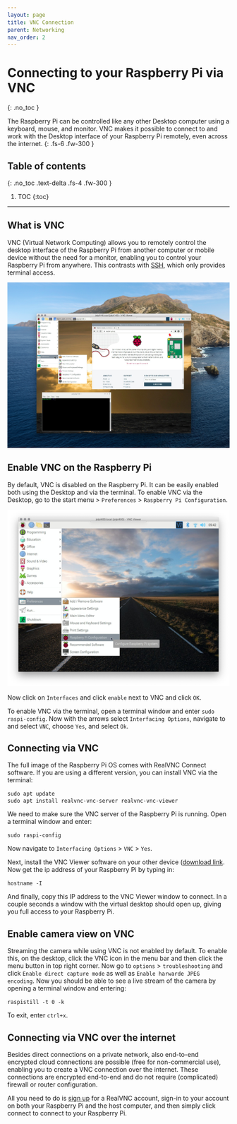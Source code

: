 ```yaml
---
layout: page
title: VNC Connection
parent: Networking
nav_order: 2
---
```


# Connecting to your Raspberry Pi via VNC
{: .no_toc }

The Raspberry Pi can be controlled like any other Desktop computer using a keyboard, mouse, and monitor. VNC makes it possible to connect to and work with the Desktop interface of your Raspberry Pi remotely, even across the internet.
{: .fs-6 .fw-300 }

## Table of contents
{: .no_toc .text-delta .fs-4 .fw-300 }

1. TOC
{:toc}
---



## What is VNC
VNC (Virtual Network Computing) allows you to remotely control the desktop interface of the Raspberry Pi from another computer or mobile device without the need for a monitor, enabling you to control your Raspberry Pi from anywhere. This contrasts with [SSH](http://), which only provides terminal access.

[![VNC connection](/assets/images/vncconnection2.jpg?style=centerimgmed)](/assets/images/vncconnection2.jpg)

## Enable VNC on the Raspberry Pi
By default, VNC is disabled on the Raspberry Pi. It can be easily enabled both using the Desktop and via the terminal. To enable VNC via the Desktop, go to the start menu > `Preferences` > `Raspberry Pi Configuration`.

[![Desktop Configuration](/assets/images/desktop-configuration.png?style=centerimgmed)](/assets/images/desktop-configuration.png)

Now click on `Interfaces` and click `enable` next to VNC and click `OK`.

To enable VNC via the terminal, open a terminal window and enter `sudo raspi-config`. Now with the arrows select `Interfacing Options`, navigate to and select `VNC`, choose `Yes`, and select `Ok`.

## Connecting via VNC
The full image of the Raspberry Pi OS comes with RealVNC Connect software. If you are using a different version, you can install VNC via the terminal:

```
sudo apt update
sudo apt install realvnc-vnc-server realvnc-vnc-viewer
```

We need to make sure the VNC server of the Raspberry Pi is running. Open a terminal window and enter:

```
sudo raspi-config
```

Now navigate to `Interfacing Options` > `VNC` > `Yes`.

Next, install the VNC Viewer software on your other device ([download link]([https://www.realvnc.com/en/connect/download/viewer/). Now get the ip address of your Raspberry Pi by typing in:

```
hostname -I
```

And finally, copy this IP address to the VNC Viewer window to connect. In a couple seconds a window with the virtual desktop should open up, giving you full access to your Raspberry Pi.

## Enable camera view on VNC
Streaming the camera while using VNC is not enabled by default. To enable this, on the desktop, click the VNC icon in the menu bar and then click the menu button in top right corner. Now go to `options` > `troubleshooting` and click `Enable direct capture mode` as well as `Enable harwarde JPEG encoding`. Now you should be able to see a live stream of the camera by opening a terminal window and entering:

```
raspistill -t 0 -k
```

To exit, enter `ctrl+x`.

## Connecting via VNC over the internet
Besides direct connections on a private network, also end-to-end encrypted cloud connections are possible (free for non-commercial use), enabling you to create a VNC connection over the internet. These connections are encrypted end-to-end and do not require (complicated) firewall or router configuration.

All you need to do is [sign up](https://www.realvnc.com/en/raspberrypi/#sign-up) for a RealVNC account, sign-in to your account on both your Raspberry Pi and the host computer, and then simply click connect to connect to your Raspberry Pi.
